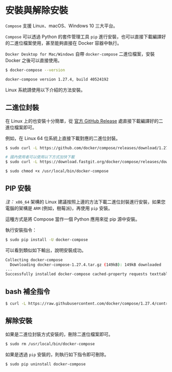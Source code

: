 # 安裝與解除安裝

`Compose` 支援 Linux、macOS、Windows 10 三大平台。

`Compose` 可以透過 Python 的套件管理工具 `pip` 進行安裝，也可以直接下載編譯好的二進位檔案使用，甚至能夠直接在 Docker 容器中執行。

`Docker Desktop for Mac/Windows` 自帶 `docker-compose` 二進位檔案，安裝 Docker 之後可以直接使用。

```bash
$ docker-compose --version

docker-compose version 1.27.4, build 40524192
```

Linux 系統請使用以下介紹的方法安裝。

## 二進位封裝

在 Linux 上的也安裝十分簡單，從 [官方 GitHub Release](https://github.com/docker/compose/releases) 處直接下載編譯好的二進位檔案即可。

例如，在 Linux 64 位系統上直接下載對應的二進位封裝。

```bash
$ sudo curl -L https://github.com/docker/compose/releases/download/1.27.4/docker-compose-`uname -s`-`uname -m` > /usr/local/bin/docker-compose

# 國內使用者可以使用以下方式加快下載
$ sudo curl -L https://download.fastgit.org/docker/compose/releases/download/1.27.4/docker-compose-`uname -s`-`uname -m` > /usr/local/bin/docker-compose

$ sudo chmod +x /usr/local/bin/docker-compose
```

## PIP 安裝

*注：* `x86_64` 架構的 Linux 建議按照上邊的方法下載二進位封裝進行安裝，如果您電腦的架構是 `ARM` (例如，樹莓派)，再使用 `pip` 安裝。

這種方式是將 Compose 當作一個 Python 應用來從 pip 源中安裝。

執行安裝指令：

```bash
$ sudo pip install -U docker-compose
```

可以看到類似如下輸出，說明安裝成功。

```bash
Collecting docker-compose
  Downloading docker-compose-1.27.4.tar.gz (149kB): 149kB downloaded
...
Successfully installed docker-compose cached-property requests texttable websocket-client docker-py dockerpty six enum34 backports.ssl-match-hostname ipaddress
```

## bash 補全指令

```bash
$ curl -L https://raw.githubusercontent.com/docker/compose/1.27.4/contrib/completion/bash/docker-compose > /etc/bash_completion.d/docker-compose
```

## 解除安裝

如果是二進位封裝方式安裝的，刪除二進位檔案即可。

```bash
$ sudo rm /usr/local/bin/docker-compose
```

如果是透過 `pip` 安裝的，則執行如下指令即可刪除。

```bash
$ sudo pip uninstall docker-compose
```
